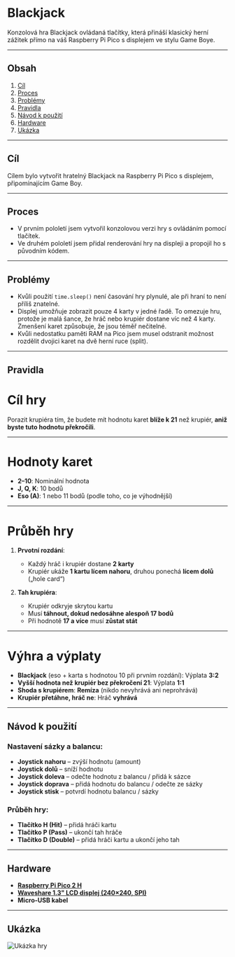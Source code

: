 # Blackjack

Konzolová hra Blackjack ovládaná tlačítky, která přináší klasický herní zážitek přímo na váš Raspberry Pi Pico s displejem ve stylu Game Boye.

---

## Obsah
1. [Cíl](#cíl)
2. [Proces](#proces)
3. [Problémy](#problémy)
4. [Pravidla](#pravidla)
5. [Návod k použití](#návod-k-použití)
6. [Hardware](#hardware)
7. [Ukázka](#ukázka)

---

## Cíl
Cílem bylo vytvořit hratelný Blackjack na Raspberry Pi Pico s displejem, připomínajícím Game Boy.

---

## Proces
- V prvním pololetí jsem vytvořil konzolovou verzi hry s ovládáním pomocí tlačítek.
- Ve druhém pololetí jsem přidal renderování hry na displeji a propojil ho s původním kódem.

---

## Problémy
- Kvůli použití `time.sleep()` není časování hry plynulé, ale při hraní to není příliš znatelné.
- Displej umožňuje zobrazit pouze 4 karty v jedné řadě. To omezuje hru, protože je malá šance, že hráč nebo krupiér dostane víc než 4 karty. Zmenšení karet způsobuje, že jsou téměř nečitelné.
- Kvůli nedostatku paměti RAM na Pico jsem musel odstranit možnost rozdělit dvojici karet na dvě herní ruce (split).

---

## Pravidla

# Cíl hry
Porazit krupiéra tím, že budete mít hodnotu karet **blíže k 21** než krupiér, **aniž byste tuto hodnotu překročili**.

---

# Hodnoty karet
- **2–10**: Nominální hodnota  
- **J, Q, K**: 10 bodů  
- **Eso (A)**: 1 nebo 11 bodů (podle toho, co je výhodnější)

---

# Průběh hry

1. **Prvotní rozdání**:
   - Každý hráč i krupiér dostane **2 karty**
   - Krupiér ukáže **1 kartu lícem nahoru**, druhou ponechá **lícem dolů** („hole card“)

2. **Tah krupiéra**:
   - Krupiér odkryje skrytou kartu
   - Musí **táhnout, dokud nedosáhne alespoň 17 bodů**
   - Při hodnotě **17 a více** musí **zůstat stát**

---

# Výhra a výplaty
- **Blackjack** (eso + karta s hodnotou 10 při prvním rozdání): Výplata **3:2**
- **Vyšší hodnota než krupiér bez překročení 21**: Výplata **1:1**
- **Shoda s krupiérem**: **Remíza** (nikdo nevyhrává ani neprohrává)
- **Krupiér přetáhne, hráč ne**: Hráč **vyhrává**

---

## Návod k použití

### Nastavení sázky a balancu:
- **Joystick nahoru** – zvýší hodnotu (amount)  
- **Joystick dolů** – sníží hodnotu  
- **Joystick doleva** – odečte hodnotu z balancu / přidá k sázce  
- **Joystick doprava** – přidá hodnotu do balancu / odečte ze sázky  
- **Joystick stisk** – potvrdí hodnotu balancu / sázky  

### Průběh hry:
- **Tlačítko H (Hit)** – přidá hráči kartu  
- **Tlačítko P (Pass)** – ukončí tah hráče  
- **Tlačítko D (Double)** – přidá hráči kartu a ukončí jeho tah  

---

## Hardware
- **[Raspberry Pi Pico 2 H](https://rpishop.cz/590612/raspberry-pi-pico-2-h/)**
- **[Waveshare 1.3" LCD displej (240×240, SPI)](https://rpishop.cz/lcd-oled-displeje/4022-waveshare-13-lcd-displej-pro-raspberry-pi-pico-240240-spi.html)**
- **Micro-USB kabel**

---

## Ukázka
![Ukázka hry](https://github.com/user-attachments/assets/97c523bc-52c9-4472-8c38-767d63d46572)
